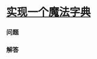 # [实现一个魔法字典](https://leetcode-cn.com/problems/implement-magic-dictionary)

### 问题

### 解答

```

```

